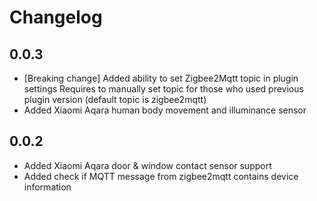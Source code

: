 # Changelog

## 0.0.3
- [Breaking change] Added ability to set Zigbee2Mqtt topic in plugin settings
    Requires to manually set topic for those who used previous plugin version (default topic is zigbee2mqtt)
- Added Xiaomi Aqara human body movement and illuminance sensor 

## 0.0.2
- Added Xiaomi Aqara door & window contact sensor support
- Added check if MQTT message from zigbee2mqtt contains device information